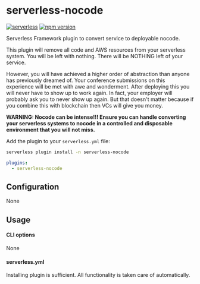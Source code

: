 # serverless-nocode

[![serverless](http://public.serverless.com/badges/v3.svg)](http://www.serverless.com) [![npm version](https://badge.fury.io/js/serverless-nocode.svg)](https://badge.fury.io/js/serverless-nocode)

Serverless Framework plugin to convert service to deployable nocode.

This plugin will remove all code and AWS resources from your serverless system.  You will be left with nothing.  There will be NOTHING left of your service.

However, you will have achieved a higher order of abstraction than anyone has previously dreamed of.  Your conference submissions on this experience will be met with awe and wonderment.  After deploying this you will never have to show up to work again. In fact, your employer will probably ask you to never show up again.  But that doesn't matter because if you combine this with blockchain then VCs will give you money.

__WARNING: Nocode can be intense!!! Ensure you can handle converting your serverless systems to nocode in a controlled and disposable environment that you will not miss.__


Add the plugin to your `serverless.yml` file:

```bash
serverless plugin install -n serverless-nocode
```

```yaml
plugins:
  - serverless-nocode
```

## Configuration
None

## Usage
#### CLI options
None

#### serverless.yml
Installing plugin is sufficient. All functionality is taken care of automatically.

